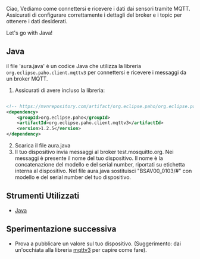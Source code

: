 Ciao,
Vediamo come connettersi e ricevere i dati dai sensori tramite MQTT.
Assicurati di configurare correttamente i dettagli del broker e i topic per ottenere i dati desiderati.

Let's go with Java!

## Java

il file 'aura.java' è un codice Java che utilizza la libreria `org.eclipse.paho.client.mqttv3` per connettersi e ricevere i messaggi da un broker MQTT.

1. Assicurati di avere incluso la libreria: <br>
```xml

<!-- https://mvnrepository.com/artifact/org.eclipse.paho/org.eclipse.paho.client.mqttv3 -->
<dependency>
    <groupId>org.eclipse.paho</groupId>
    <artifactId>org.eclipse.paho.client.mqttv3</artifactId>
    <version>1.2.5</version>
</dependency>
```

2. Scarica il file aura.java
3. Il tuo dispositivo invia messaggi al broker test.mosquitto.org. Nei messaggi è presente il nome del tuo dispositivo.
Il nome è la concatenazione del modello e del serial number, riportati su etichetta interna al dispositivo.
Nel file aura.java sostituisci "BSAV00_0103/#" con modello e del serial number del tuo dispositivo.

## Strumenti Utilizzati
- [Java](https://www.java.com/en/download/help/whatis_java.html)

## Sperimentazione successiva
- Prova a pubblicare un valore sul tuo dispositivo.
(Suggerimento: dai un'occhiata alla libreria [mqttv3](https://public.dhe.ibm.com/software/dw/webservices/ws-mqtt/mqtt-v3r1.html) per capire come fare).
